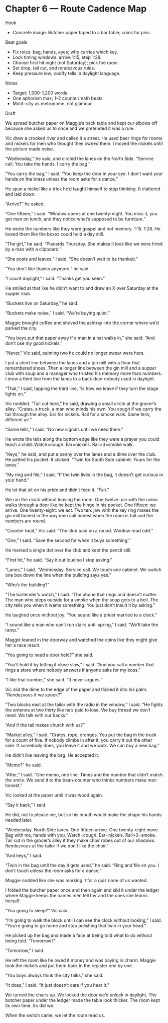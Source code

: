 # Chapter 6 — Route Cadence Map

Hook
- Concrete image: Butcher paper taped to a bar table; coins for pins.

Beat goals
- Fix roles: bag, hands, eyes; who carries which key.
- Lock timing windows: arrive 1:15, step 1:28.
- Choose first hit night (not Saturday); pick the room.
- Set drop, tail cut, and rendezvous rules.
- Keep pressure low; codify tells in daylight language.

Notes
- Target: 1,000–1,200 words
- One aphorism max; 1–2 counter/math beats
- Motif: city as metronome, not glamour

Draft

We spread butcher paper on Maggie’s back table and kept our elbows off because she asked us to once and we pretended it was a rule.

Vic drew a crooked river and called it a street. He used beer rings for rooms and nickels for men who thought they owned them. I moved the nickels until the picture made noise.

“Wednesday,” he said, and circled the lanes on the North Side. “Service call. You take the hands. I carry the bag.”

“You carry the bag,” I said. “You keep the door in your eye. I don’t want your hands on the brass unless the room asks for a dance.”

He spun a nickel like a trick he’d taught himself to stop thinking. It clattered and laid down.

“Arrive?” he asked.

“One fifteen,” I said. “Window opens at one twenty-eight. You miss it, you get men on lunch, and they notice what’s supposed to be furniture.”

He wrote the numbers like they were gospel and not memory. 1:15. 1:28. He boxed them like the boxes could hold a day still.

“The girl,” he said. “Placards Thursday. She makes it look like we were hired by a man with a clipboard.”

“She posts and leaves,” I said. “She doesn’t wait to be thanked.”

“You don’t like thanks anymore,” he said.

“I count daylight,” I said. “Thanks get you seen.”

He smiled at that like he didn’t want to and drew an X over Saturday at the supper club.

“Buckets live on Saturday,” he said.

“Buckets make noise,” I said. “We’re buying quiet.”

Maggie brought coffee and shoved the ashtray into the corner where we’d parked the city.

“You boys put that paper away if a man in a hat walks in,” she said. “And don’t use my good nickels.”

“Never,” Vic said, palming two he could no longer swear were hers.

I put a short line between the lanes and a gin mill with a floor that remembered shoes. Then a longer line between the gin mill and a supper club with soup and a manager who trusted his memory more than numbers. I drew a third line from the lanes to a back door nobody used in daylight.

“That,” I said, tapping the third line, “is how we leave if they turn the stage lights on.”

Vic nodded. “Tail cut here,” he said, drawing a small circle at the grocer’s alley. “Crates, a truck, a man who minds his own. You cough if we carry the tail through the alley. Ear for nickels. Rail for a smoke walk. Same tells; different air.”

“Same tells,” I said. “No new signals until we need them.”

He wrote the tells along the bottom edge like they were a prayer you could teach a child: Watch=cough. Ear=nickels. Rail>3=smoke walk.

“Keys,” he said, and put a penny over the lanes and a dime over the club. He patted his pocket. It clicked. “Twin for South Side cabinet. Yours for the lanes.”

“My ring and file,” I said. “If the twin lives in the bag, it doesn’t get curious in your hand.”

He let that sit on his pride and didn’t feed it. “Fair.”

We ran the clock without leaving the room. One twelve: pin with the union walks through a door like he kept the hinge in his pocket. One fifteen: we arrive. One twenty-eight: we act. Two ten: jaw with the key ring makes the gin mill honest in the way men call honest when the room is full and the numbers are round.

“Counter beat,” Vic said. “The club paid on a round. Window read odd.”

“One,” I said. “Save the second for when it buys something.”

He marked a single dot over the club and kept the pencil still.

“First hit,” he said. “Say it out loud so I stop asking.”

“Lanes,” I said. “Wednesday. Service call. We touch one cabinet. We switch one box down the line when the building says yes.”

“Who’s the building?”

“The bartender’s watch,” I said. “The phone that rings and doesn’t matter. The man who steps outside for a smoke when the soup gets to a boil. The city tells you when it wants something. You just don’t insult it by asking.”

He laughed once without joy. “You sound like a priest married to a clock.”

“I sound like a man who can’t run stairs until spring,” I said. “We’ll take the ramp.”

Maggie leaned in the doorway and watched the coins like they might give her a race result.

“You going to need a door held?” she said.

“You’ll hold it by letting it close slow,” I said. “And you call a number that rings a store where nobody answers if anyone asks for my boss.”

“I like that number,” she said. “It never argues.”

Vic slid the dime to the edge of the paper and flicked it into his palm. “Rendezvous if we spook?”

“Two blocks east at the tailor with the radio in the window,” I said. “He fights the antenna at two thirty like he’s paid to lose. We buy thread we don’t need. We talk with our backs.”

“And if the tail makes church with us?”

“Market alley,” I said. “Crates, rope, oranges. You put the bag in the truck for a count of five. If nobody climbs in after it, you carry it out the other side. If somebody does, you leave it and we walk. We can buy a new bag.”

He didn’t like leaving the bag. He accepted it.

“Memo?” he said.

“After,” I said. “One memo, one line. Times and the number that didn’t match the smile. We send it to the bean-counter who thinks numbers make men honest.”

Vic looked at the paper until it was wood again.

“Say it back,” I said.

He did, not to please me, but so his mouth would make the shape his hands needed later.

“Wednesday. North Side lanes. One fifteen arrive. One twenty-eight move. Bag with me, hands with you. Watch=cough. Ear=nickels. Rail>3=smoke. Tail cut in the grocer’s alley if they make choir robes out of our shadows. Rendezvous at the tailor if we don’t like the choir.”

“And keys,” I said.

“Twin in the bag until the day it gets used,” he said. “Ring and file on you. I don’t touch unless the room asks for a dance.”

Maggie nodded like she was marking it for a quiz none of us wanted.

I folded the butcher paper once and then again and slid it under the ledger where Maggie keeps the names men tell her and the ones she learns herself.

“You going to sleep?” Vic said.

“I’m going to walk the block until I can see the clock without looking,” I said. “You’re going to go home and stop polishing that twin in your head.”

He picked up the bag and made a face at being told what to do without being told. “Tomorrow?”

“Tomorrow,” I said.

He left the room like he owed it money and was paying in charm. Maggie took the nickels and put them back in the register one by one.

“You boys always think the city talks,” she said.

“It does,” I said. “It just doesn’t care if you hear it.”

We turned the chairs up. We locked the door we’d unlock in daylight. The butcher paper under the ledger made the table look thicker. The room kept its own time. So did we.

When the switch came, we let the room read us.